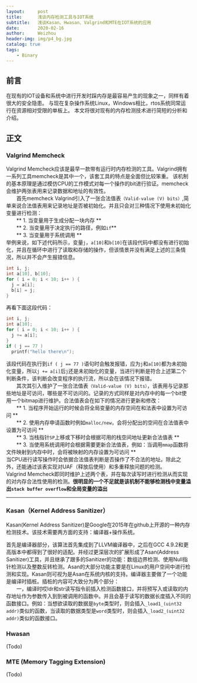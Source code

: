 ```yaml
---
layout:     post
title:      浅谈内存检测工具与IOT系统
subtitle:   浅谈Kasan、Hwasan、Valgrind和MTE在IOT系统的应用
date:       2020-02-16
author:     Weizhou
header-img: img/p4_bg.jpg
catalog: true
tags:
    - Binary
---
```

## 前言
在现有的IOT设备和系统中进行开发时踩内存是最容易产生的现象之一，同样有着很大的安全隐患。
与现在复杂操作系统Linux，Windows相比，rtos系统同常运行在资源相对受限的单板上。
本文将很对现有的内存检测技术进行简短的分析和介绍。

## 正文

### Valgrind Memcheck
Valgrind Memcheck应该是最早一款带有运行时内存检测的工具。Valgrind拥有一系列工具memcheck是其中一个，该套工具的特点是全面但比较笨重。
该机制的基本原理是通过模仿CPU的工作模式对每一个操作的bit进行验证。memcheck会维护两张表用来记录数据和地址的有效性。<br>
&emsp;&emsp;首先memcheck Valgrind引入了一张合法值表`（Valid-value (V) bits）`,简单来说合法值表用来记录地址是否被初始化。并且只会对三种情况下使用未初始化变量进行检测：<br>
&emsp;&emsp;** 1. 当变量用于生成分配一块内存 ** <br>
&emsp;&emsp;** 2. 当变量用于决定执行的路径，例如`if`** <br>
&emsp;&emsp;** 3. 当变量用于系统调用 ** <br>
举例来说，如下述代码所示，变量`j`，`a[10]`和`b[10]`在该段代码中都没有进行初始化，并且在循环中进行了读取和存储的操作，但该情景并没有满足上述的三条情况，所以并不会产生报错信息。
```C
int i, j;
int a[10], b[10];
for ( i = 0; i < 10; i++ ) {
  j = a[i];
  b[i] = j;
}
```
再看下面这段代码：
```C
int i, j;
int a[10];
for ( i = 0; i < 10; i++ ) {
  j += a[i];
}
if ( j == 77 )
  printf("hello there\n");
```
该段代码在执行到`if ( j == 77 )`语句时会触发报错，应为`j`和`a[10]`都为未初始化变量，所以`j += a[i]`后`j`还是未初始化的变量，当进行判断是符合上述第二个判断条件，该判断会改变程序的执行流，所以会在该情况下报错。<br>
&emsp;&emsp;其次其引入维护了一张合法值表`（Valid-value (V) bits）`，该表用与记录那些地址是可访问，哪些是不可访问的。记录的方式同样是对内存中的每一个bit使用一个bitmap进行维护。合法值表会在如下的情况进行更新和修改：<br>
&emsp;&emsp;** 1. 当程序开始运行的时候会将全局变量的内存空间在和法表中设置为可访问 ** <br>
&emsp;&emsp;** 2. 使用内存申请函数时例如`malloc/new`，会将分配出的空间在合法值表中设置为可访问 ** <br>
&emsp;&emsp;** 3. 当栈指针`SP`上移或下移时会根据可用的栈空间地址更新合法值表 ** <br>
&emsp;&emsp;** 3. 当使用系统调用时会根据需要更新合法值表，例如：当调用`mmap`函数将文件映射到内存中时，会将被映射的内存设置为可访问 ** <br>
当CPU进行读写操作时会依据合法值表判断是否操作了不合法的地址。除此之外，还能通过该表实现对UAF（释放后使用）和多重释放问题的检测。<br>
Valgrind Memcheck即同时维护上述两个表，并在每次读写时进行检测从而实现的对内存合法性使用的检测。**很明显的一个不足就是该机制不能够检测栈中变量溢出`stack buffer overflow`和全局变量的溢出**<br>
***
### Kasan（Kernel Address Sanitizer）
Kasan(Kernel Address Sanitizer)是Google在2015年在github上开源的一种内存检测技术。该技术需要两方面的支持：编译器+操作系统。

首先是编译器部分，该算法首先集成到了LLVM编译器中，之后在GCC 4.9.2和更高版本中都得到了很好的适配。并经过更深层次的扩展形成了Asan(Address Sanitizer)工具，并且继承了跟多的Sanitizer的功能：数组边界检测、使用Null指针检测以及整数反转检测。Asan的大部分功能主要是在Linux的用户空间中进行检测和实现。Kasan则可视为是Asan在系统内核的支持。编译器主要做了一个功能是编译时插桩。插桩的内容可大致分为两个部分：<br/>
&emsp;&emsp;一，编译时哎ldr和str读写指令前插入检测函数接口，并将预写入或读取的内存地址作为参数传入到到被调用的函数中。并且会基于读写的数据长度插入不同的函数接口。例如：当想欲读取的数据是`byte`类型时，则会插入`_load1_(uint32 addr)`类似的函数，当读取的数据类型是`word`类型时，则会插入`_load2_(uint32 addr)`类似的函数接口。

### Hwasan
(Todo)

### MTE (Memory Tagging Extension)
(Todo)

